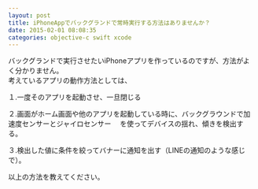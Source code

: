 ```yaml
---
layout: post
title: iPhoneAppでバックグランドで常時実行する方法はありませんか？
date: 2015-02-01 08:08:35
categories: objective-c swift xcode
---
```

<!-- {% raw %} -->
<p>バックグランドで実行させたいiPhoneアプリを作っているのですが、方法がよく分かりません。<br>
考えているアプリの動作方法としては、</p>

<p>１.一度そのアプリを起動させ、一旦閉じる</p>

<p>２.画面がホーム画面や他のアプリを起動している時に、バックグラウンドで加速度センサーとジャイロセンサー 　を使ってデバイスの揺れ、傾きを検出する。</p>

<p>３.検出した値に条件を絞ってバナーに通知を出す（LINEの通知のような感じで）。</p>

<p>以上の方法を教えてください。</p>
<!-- {% endraw %} -->
